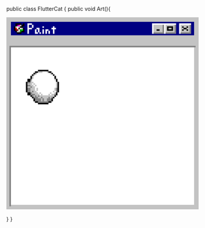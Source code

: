 public class FlutterCat {
    public void Art(){
        <p align="center">
  <img src="https://github.com/FlutterCat555/fluttercat555.github.io/blob/main/ball.gif?raw=true" width="1200"/>
</p>
    }
}
